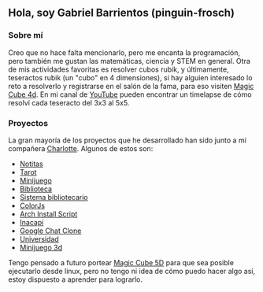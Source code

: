 ## Hola, soy Gabriel Barrientos (pinguin-frosch)

### Sobre mí
Creo que no hace falta mencionarlo, pero me encanta la programación, pero también
me gustan las matemáticas, ciencia y STEM en general. Otra de mis actividades
favoritas es resolver cubos rubik, y últimamente, teseractos rubik (un "cubo" en 4
dimensiones), si hay alguien interesado lo reto a resolverlo y registrarse en el salón
de la fama, para eso visiten [Magic Cube 4d](https://superliminal.com/cube/cube.htm).
En mi canal de [YouTube](https://www.youtube.com/@pinguinfrosch) pueden encontrar un
timelapse de cómo resolví cada teseracto del 3x3 al 5x5.

### Proyectos
La gran mayoría de los proyectos que he desarrollado han sido junto a mi compañera
[Charlotte](https://github.com/90hellbaby). Algunos de estos son:
- [Notitas](https://github.com/90hellbaby/notitas)
- [Tarot](https://github.com/90hellbaby/Tarot)
- [Minijuego](https://github.com/90hellbaby/Minijuego)
- [Biblioteca](https://github.com/90hellbaby/Biblioteca)
- [Sistema bibliotecario](https://github.com/90hellbaby/sistema_bibliotecario)
- [ColorJs](https://github.com/pinguin-frosch/colorJS)
- [Arch Install Script](https://github.com/pinguin-frosch/arch-install-script)
- [Inacapi](https://github.com/pinguin-frosch/inacapi)
- [Google Chat Clone](https://github.com/pinguin-frosch/google-chat-clone)
- [Universidad](https://github.com/pinguin-frosch/universidad)
- [Minijuego 3d](https://github.com/pinguin-frosch/minijuego-3d)

Tengo pensado a futuro portear [Magic Cube 5D](http://www.gravitation3d.com/magiccube5d/) para que sea posible ejecutarlo
desde linux, pero no tengo ni idea de cómo puedo hacer algo así, estoy dispuesto
a aprender para lograrlo.
